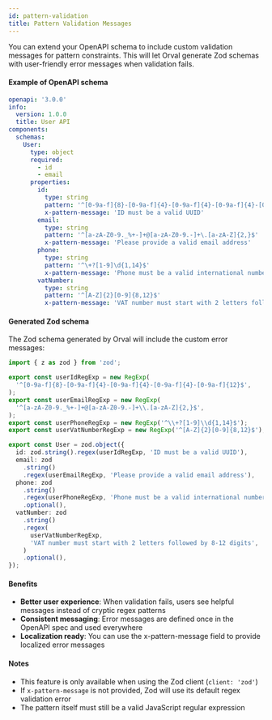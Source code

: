 ```yaml
---
id: pattern-validation
title: Pattern Validation Messages
---
```


You can extend your OpenAPI schema to include custom validation messages for pattern constraints. This will let Orval generate Zod schemas with user-friendly error messages when validation fails.

#### Example of OpenAPI schema

```yaml
openapi: '3.0.0'
info:
  version: 1.0.0
  title: User API
components:
  schemas:
    User:
      type: object
      required:
        - id
        - email
      properties:
        id:
          type: string
          pattern: '^[0-9a-f]{8}-[0-9a-f]{4}-[0-9a-f]{4}-[0-9a-f]{4}-[0-9a-f]{12}$'
          x-pattern-message: 'ID must be a valid UUID'
        email:
          type: string
          pattern: '^[a-zA-Z0-9._%+-]+@[a-zA-Z0-9.-]+\.[a-zA-Z]{2,}$'
          x-pattern-message: 'Please provide a valid email address'
        phone:
          type: string
          pattern: '^\+?[1-9]\d{1,14}$'
          x-pattern-message: 'Phone must be a valid international number'
        vatNumber:
          type: string
          pattern: '^[A-Z]{2}[0-9]{8,12}$'
          x-pattern-message: 'VAT number must start with 2 letters followed by 8-12 digits'
```

#### Generated Zod schema

The Zod schema generated by Orval will include the custom error messages:

```ts
import { z as zod } from 'zod';

export const userIdRegExp = new RegExp(
  '^[0-9a-f]{8}-[0-9a-f]{4}-[0-9a-f]{4}-[0-9a-f]{4}-[0-9a-f]{12}$',
);
export const userEmailRegExp = new RegExp(
  '^[a-zA-Z0-9._%+-]+@[a-zA-Z0-9.-]+\\.[a-zA-Z]{2,}$',
);
export const userPhoneRegExp = new RegExp('^\\+?[1-9]\\d{1,14}$');
export const userVatNumberRegExp = new RegExp('^[A-Z]{2}[0-9]{8,12}$');

export const User = zod.object({
  id: zod.string().regex(userIdRegExp, 'ID must be a valid UUID'),
  email: zod
    .string()
    .regex(userEmailRegExp, 'Please provide a valid email address'),
  phone: zod
    .string()
    .regex(userPhoneRegExp, 'Phone must be a valid international number')
    .optional(),
  vatNumber: zod
    .string()
    .regex(
      userVatNumberRegExp,
      'VAT number must start with 2 letters followed by 8-12 digits',
    )
    .optional(),
});
```

#### Benefits

- **Better user experience**: When validation fails, users see helpful messages instead of cryptic regex patterns
- **Consistent messaging**: Error messages are defined once in the OpenAPI spec and used everywhere
- **Localization ready**: You can use the x-pattern-message field to provide localized error messages

#### Notes

- This feature is only available when using the Zod client (`client: 'zod'`)
- If `x-pattern-message` is not provided, Zod will use its default regex validation error
- The pattern itself must still be a valid JavaScript regular expression
